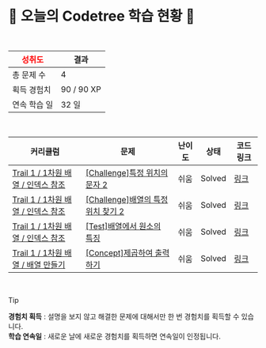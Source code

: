 # 🌲 오늘의 Codetree 학습 현황 🌲

<br />

| <span style="color:red;display:block;text-align:center;"> **성취도**</span> | 결과 |
|---|---|
| 총 문제 수 | 4 |
| 획득 경험치 | 90 / 90 XP |
| 연속 학습 일 | 32 일 |

<br />

|커리큘럼|문제|난이도|상태|코드 링크|
|---|---|---|---|---|
|[Trail 1 / 1차원 배열 / 인덱스 참조](https://www.codetree.ai/trail-info/novice-low/)|[[Challenge]특정 위치의 문자 2](https://www.codetree.ai/trails/complete/curated-cards/challenge-char-in-specific-location-2/)|쉬움|Solved|[링크](https://github.com/bear65507/Codetree/blob/main/250524/%ED%8A%B9%EC%A0%95%20%EC%9C%84%EC%B9%98%EC%9D%98%20%EB%AC%B8%EC%9E%90%202/char-in-specific-location-2.cpp)|
|[Trail 1 / 1차원 배열 / 인덱스 참조](https://www.codetree.ai/trail-info/novice-low/)|[[Challenge]배열의 특정 위치 찾기 2](https://www.codetree.ai/trails/complete/curated-cards/challenge-find-specific-location-fo-array-2/)|쉬움|Solved|[링크](https://github.com/bear65507/Codetree/blob/main/250524/%EB%B0%B0%EC%97%B4%EC%9D%98%20%ED%8A%B9%EC%A0%95%20%EC%9C%84%EC%B9%98%20%EC%B0%BE%EA%B8%B0%202/find-specific-location-fo-array-2.cpp)|
|[Trail 1 / 1차원 배열 / 인덱스 참조](https://www.codetree.ai/trail-info/novice-low/)|[[Test]배열에서 원소의 특징](https://www.codetree.ai/trails/complete/curated-cards/test-characteristics-of-elements-in-an-array/)|쉬움|Solved|[링크](https://github.com/bear65507/Codetree/blob/main/250524/%EB%B0%B0%EC%97%B4%EC%97%90%EC%84%9C%20%EC%9B%90%EC%86%8C%EC%9D%98%20%ED%8A%B9%EC%A7%95/characteristics-of-elements-in-an-array.cpp)|
|[Trail 1 / 1차원 배열 / 배열 만들기](https://www.codetree.ai/trail-info/novice-low/)|[[Concept]제곱하여 출력하기](https://www.codetree.ai/trails/complete/curated-cards/intro-print-square-of-elements/)|쉬움|Solved|[링크](https://github.com/bear65507/Codetree/blob/main/250524/%EC%A0%9C%EA%B3%B1%ED%95%98%EC%97%AC%20%EC%B6%9C%EB%A0%A5%ED%95%98%EA%B8%B0/print-square-of-elements.cpp)|


<br />

> [!TIP]
> **경험치 획득** : 설명을 보지 않고 해결한 문제에 대해서만 한 번 경험치를 획득할 수 있습니다.  
> **학습 연속일** : 새로운 날에 새로운 경험치를 획득하면 연속일이 인정됩니다.

